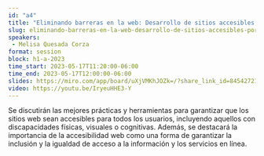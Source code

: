 ```yaml
---
id: "a4"
title: "Eliminando barreras en la web: Desarrollo de sitios accesibles, por Improving "
slug: eliminando-barreras-en-la-web-desarrollo-de-sitios-accesibles-por-improving
speakers:
 - Melisa Quesada Corza
format: session
block: h1-a-2023
time_start: 2023-05-17T11:20:00-06:00
time_end: 2023-05-17T12:00:00-06:00
slides: https://miro.com/app/board/uXjVMKhJOZk=/?share_link_id=84542721936 
video: https://youtu.be/IryeuHHE3-Y
---
```


Se discutirán las mejores prácticas y herramientas para garantizar que los sitios web sean accesibles para todos los usuarios, incluyendo aquellos con discapacidades físicas, visuales o cognitivas. Además, se destacará la importancia de la accesibilidad web como una forma de garantizar la inclusión y la igualdad de acceso a la información y los servicios en línea.